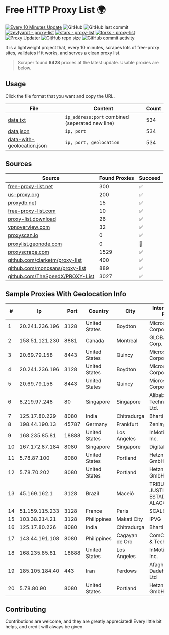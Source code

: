
# Free HTTP Proxy List 🌍

[![Every 10 Minutes Update](https://github.com/mertguvencli/http-proxy-list/actions/workflows/main.yml/badge.svg?branch=main)](https://github.com/mertguvencli/http-proxy-list/actions/workflows/main.yml)
![GitHub](https://img.shields.io/github/license/mertguvencli/http-proxy-list)
![GitHub last commit](https://img.shields.io/github/last-commit/mertguvencli/http-proxy-list)
[![zevtyardt - proxy-list](https://img.shields.io/static/v1?label=zevtyardt&message=proxy-list&color=blue&logo=github)](https://github.com/zevtyardt/proxy-list "Go to GitHub repo")
[![stars - proxy-list](https://img.shields.io/github/stars/zevtyardt/proxy-list?style=social)](https://github.com/zevtyardt/proxy-list)
[![forks - proxy-list](https://img.shields.io/github/forks/zevtyardt/proxy-list?style=social)](https://github.com/zevtyardt/proxy-list)
[![Proxy Updater](https://github.com/zevtyardt/proxy-list/workflows/Proxy%20Updater/badge.svg)](https://github.com/zevtyardt/proxy-list/actions?query=workflow:"Proxy+Updater")
![GitHub repo size](https://img.shields.io/github/repo-size/zevtyardt/proxy-list)
[![GitHub commit activity](https://img.shields.io/github/commit-activity/m/zevtyardt/proxy-list?logo=commits)](https://github.com/zevtyardt/proxy-list/commits/main)

It is a lightweight project that, every 10 minutes, scrapes lots of free-proxy sites, validates if it works, and serves a clean proxy list.

> Scraper found **6428** proxies at the latest update. Usable proxies are below.

## Usage

Click the file format that you want and copy the URL.

|File|Content|Count|
|----|-------|-----|
|[data.txt](https://raw.githubusercontent.com/mertguvencli/http-proxy-list/main/proxy-list/data.txt)|`ip_address:port` combined (seperated new line)|534|
|[data.json](https://raw.githubusercontent.com/mertguvencli/http-proxy-list/main/proxy-list/data.json)|`ip, port`|534|
|[data-with-geolocation.json](https://raw.githubusercontent.com/mertguvencli/http-proxy-list/main/proxy-list/data-with-geolocation.json)|`ip, port, geolocation`|534|

## Sources

|Source|Found Proxies|Succeed|
|------|-------------|-------|
|[free-proxy-list.net](https://free-proxy-list.net)|300|✅|
|[us-proxy.org](https://www.us-proxy.org)|200|✅|
|[proxydb.net](http://proxydb.net)|15|✅|
|[free-proxy-list.com](https://free-proxy-list.com/?page=&port=&type%5B%5D=http&type%5B%5D=https&up_time=0&search=Search)|10|✅|
|[proxy-list.download](https://www.proxy-list.download/HTTP)|26|✅|
|[vpnoverview.com](https://vpnoverview.com/privacy/anonymous-browsing/free-proxy-servers)|32|✅|
|[proxyscan.io](https://www.proxyscan.io)|0|✅|
|[proxylist.geonode.com](https://proxylist.geonode.com/api/proxy-list?limit=300&page=1&sort_by=lastChecked&sort_type=desc&protocols=http,https)|0|🚫|
|[proxyscrape.com](https://api.proxyscrape.com/v2/?request=displayproxies&protocol=http&timeout=10000&country=all&ssl=all&anonymity=all)|1529|✅|
|[github.com/clarketm/proxy-list](https://raw.githubusercontent.com/clarketm/proxy-list/master/proxy-list-raw.txt)|400|✅|
|[github.com/monosans/proxy-list](https://raw.githubusercontent.com/monosans/proxy-list/main/proxies/http.txt)|889|✅|
|[github.com/TheSpeedX/PROXY-List](https://raw.githubusercontent.com/TheSpeedX/PROXY-List/master/http.txt)|3027|✅|


## Sample Proxies With Geolocation Info

|#|Ip|Port|Country|City|Internet Service Provider|
|-|--|----|-------|----|-------------------------|
|1|20.241.236.196|3128|United States|Boydton|Microsoft Corporation|
|2|158.51.121.230|8881|Canada|Montreal|GLOBALTELEHOST Corp.|
|3|20.69.79.158|8443|United States|Quincy|Microsoft Corporation|
|4|20.241.236.196|3128|United States|Boydton|Microsoft Corporation|
|5|20.69.79.158|8443|United States|Quincy|Microsoft Corporation|
|6|8.219.97.248|80|Singapore|Singapore|Alibaba (US) Technology Co., Ltd.|
|7|125.17.80.229|8080|India|Chitradurga|Bharti Airtel|
|8|198.44.190.13|45787|Germany|Frankfurt|Zenlayer Inc|
|9|168.235.85.81|18888|United States|Los Angeles|InMotion Hosting, Inc.|
|10|167.172.87.184|8080|Singapore|Singapore|DigitalOcean, LLC|
|11|5.78.87.100|8080|United States|Portland|Hetzner Online GmbH|
|12|5.78.70.202|8080|United States|Portland|Hetzner Online GmbH|
|13|45.169.162.1|3128|Brazil|Maceió|TRIBUNAL DE JUSTIÇA DO ESTADO DE ALAGOAS|
|14|51.159.115.233|3128|France|Paris|SCALEWAY|
|15|103.38.214.21|3128|Philippines|Makati City|IPVG|
|16|125.17.80.226|8080|India|Chitradurga|Bharti Airtel|
|17|143.44.191.108|8080|Philippines|Cagayan de Oro|ComClark Network & Technology Corp|
|18|168.235.85.81|18888|United States|Los Angeles|InMotion Hosting, Inc.|
|19|185.105.184.40|443|Iran|Ferdows|Afagh Andish Dadeh Pardis Co. Ltd|
|20|5.78.80.90|8080|United States|Portland|Hetzner Online GmbH|



## Contributing

Contributions are welcome, and they are greatly appreciated! Every
little bit helps, and credit will always be given.

